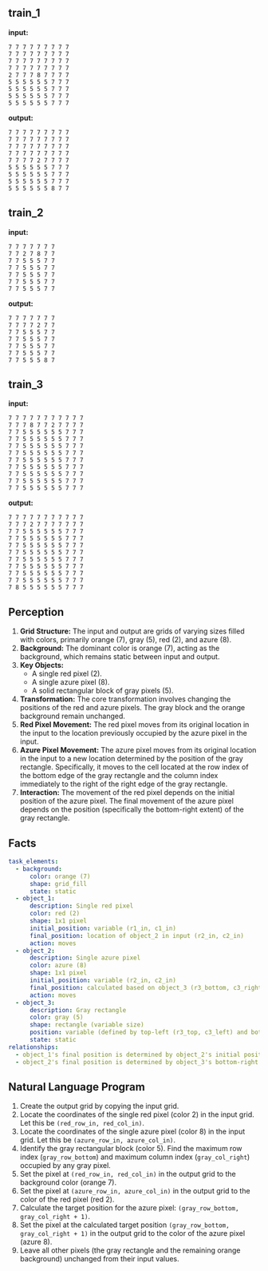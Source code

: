 
## train_1

**input:**
```
7 7 7 7 7 7 7 7 7
7 7 7 7 7 7 7 7 7
7 7 7 7 7 7 7 7 7
7 7 7 7 7 7 7 7 7
2 7 7 7 8 7 7 7 7
5 5 5 5 5 5 7 7 7
5 5 5 5 5 5 7 7 7
5 5 5 5 5 5 7 7 7
5 5 5 5 5 5 7 7 7
```


**output:**
```
7 7 7 7 7 7 7 7 7
7 7 7 7 7 7 7 7 7
7 7 7 7 7 7 7 7 7
7 7 7 7 7 7 7 7 7
7 7 7 7 2 7 7 7 7
5 5 5 5 5 5 7 7 7
5 5 5 5 5 5 7 7 7
5 5 5 5 5 5 7 7 7
5 5 5 5 5 5 8 7 7
```


## train_2

**input:**
```
7 7 7 7 7 7 7
7 7 2 7 8 7 7
7 7 5 5 5 7 7
7 7 5 5 5 7 7
7 7 5 5 5 7 7
7 7 5 5 5 7 7
7 7 5 5 5 7 7
```


**output:**
```
7 7 7 7 7 7 7
7 7 7 7 2 7 7
7 7 5 5 5 7 7
7 7 5 5 5 7 7
7 7 5 5 5 7 7
7 7 5 5 5 7 7
7 7 5 5 5 8 7
```


## train_3

**input:**
```
7 7 7 7 7 7 7 7 7 7 7
7 7 7 8 7 7 2 7 7 7 7
7 7 5 5 5 5 5 5 7 7 7
7 7 5 5 5 5 5 5 7 7 7
7 7 5 5 5 5 5 5 7 7 7
7 7 5 5 5 5 5 5 7 7 7
7 7 5 5 5 5 5 5 7 7 7
7 7 5 5 5 5 5 5 7 7 7
7 7 5 5 5 5 5 5 7 7 7
7 7 5 5 5 5 5 5 7 7 7
7 7 5 5 5 5 5 5 7 7 7
```


**output:**
```
7 7 7 7 7 7 7 7 7 7 7
7 7 7 2 7 7 7 7 7 7 7
7 7 5 5 5 5 5 5 7 7 7
7 7 5 5 5 5 5 5 7 7 7
7 7 5 5 5 5 5 5 7 7 7
7 7 5 5 5 5 5 5 7 7 7
7 7 5 5 5 5 5 5 7 7 7
7 7 5 5 5 5 5 5 7 7 7
7 7 5 5 5 5 5 5 7 7 7
7 7 5 5 5 5 5 5 7 7 7
7 8 5 5 5 5 5 5 7 7 7
```

## Perception

1.  **Grid Structure:** The input and output are grids of varying sizes filled with colors, primarily orange (7), gray (5), red (2), and azure (8).
2.  **Background:** The dominant color is orange (7), acting as the background, which remains static between input and output.
3.  **Key Objects:**
    *   A single red pixel (2).
    *   A single azure pixel (8).
    *   A solid rectangular block of gray pixels (5).
4.  **Transformation:** The core transformation involves changing the positions of the red and azure pixels. The gray block and the orange background remain unchanged.
5.  **Red Pixel Movement:** The red pixel moves from its original location in the input to the location previously occupied by the azure pixel in the input.
6.  **Azure Pixel Movement:** The azure pixel moves from its original location in the input to a new location determined by the position of the gray rectangle. Specifically, it moves to the cell located at the row index of the bottom edge of the gray rectangle and the column index immediately to the right of the right edge of the gray rectangle.
7.  **Interaction:** The movement of the red pixel depends on the initial position of the azure pixel. The final movement of the azure pixel depends on the position (specifically the bottom-right extent) of the gray rectangle.

## Facts


```yaml
task_elements:
  - background:
      color: orange (7)
      shape: grid_fill
      state: static
  - object_1:
      description: Single red pixel
      color: red (2)
      shape: 1x1 pixel
      initial_position: variable (r1_in, c1_in)
      final_position: location of object_2 in input (r2_in, c2_in)
      action: moves
  - object_2:
      description: Single azure pixel
      color: azure (8)
      shape: 1x1 pixel
      initial_position: variable (r2_in, c2_in)
      final_position: calculated based on object_3 (r3_bottom, c3_right + 1)
      action: moves
  - object_3:
      description: Gray rectangle
      color: gray (5)
      shape: rectangle (variable size)
      position: variable (defined by top-left (r3_top, c3_left) and bottom-right (r3_bottom, c3_right))
      state: static
relationships:
  - object_1's final position is determined by object_2's initial position.
  - object_2's final position is determined by object_3's bottom-right boundary.
```


## Natural Language Program

1.  Create the output grid by copying the input grid.
2.  Locate the coordinates of the single red pixel (color 2) in the input grid. Let this be `(red_row_in, red_col_in)`.
3.  Locate the coordinates of the single azure pixel (color 8) in the input grid. Let this be `(azure_row_in, azure_col_in)`.
4.  Identify the gray rectangular block (color 5). Find the maximum row index (`gray_row_bottom`) and maximum column index (`gray_col_right`) occupied by any gray pixel.
5.  Set the pixel at `(red_row_in, red_col_in)` in the output grid to the background color (orange 7).
6.  Set the pixel at `(azure_row_in, azure_col_in)` in the output grid to the color of the red pixel (red 2).
7.  Calculate the target position for the azure pixel: `(gray_row_bottom, gray_col_right + 1)`.
8.  Set the pixel at the calculated target position `(gray_row_bottom, gray_col_right + 1)` in the output grid to the color of the azure pixel (azure 8).
9.  Leave all other pixels (the gray rectangle and the remaining orange background) unchanged from their input values.
